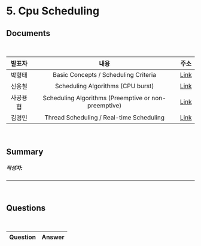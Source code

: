 #  5. Cpu Scheduling

##  Documents

<br>

| 발표자 | 내용 | 주소 |
|:----:|:-----:|:-----:|
| 박형태 | Basic Concepts / Scheduling Criteria | [Link]()|
| 신웅철 | Scheduling Algorithms (CPU burst)| [Link]()|
| 사공용협 | Scheduling Algorithms (Preemptive or non-preemptive)| [Link]()|
| 김경민 | Thread Scheduling / Real-time Scheduling  | [Link]()|

<br>

##  Summary

##### 작성자: 


--------------------------------------
<br>

##  Questions


<br>

|Question|Answer|
|--------------|--------------|
